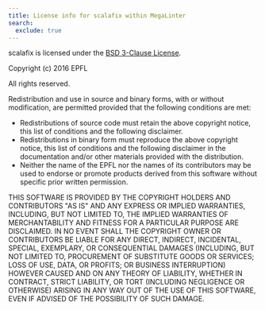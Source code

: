 ```yaml
---
title: License info for scalafix within MegaLinter
search:
  exclude: true
---
```

scalafix is licensed under the [BSD 3-Clause License](http://opensource.org/licenses/BSD-3-Clause).

Copyright (c) 2016 EPFL

All rights reserved.

Redistribution and use in source and binary forms, with or without modification,
are permitted provided that the following conditions are met:

* Redistributions of source code must retain the above copyright notice,
    this list of conditions and the following disclaimer.
* Redistributions in binary form must reproduce the above copyright notice,
    this list of conditions and the following disclaimer in the documentation
    and/or other materials provided with the distribution.
* Neither the name of the EPFL nor the names of its contributors
    may be used to endorse or promote products derived from this software
    without specific prior written permission.

THIS SOFTWARE IS PROVIDED BY THE COPYRIGHT HOLDERS AND CONTRIBUTORS
"AS IS" AND ANY EXPRESS OR IMPLIED WARRANTIES, INCLUDING, BUT NOT
LIMITED TO, THE IMPLIED WARRANTIES OF MERCHANTABILITY AND FITNESS FOR
A PARTICULAR PURPOSE ARE DISCLAIMED. IN NO EVENT SHALL THE COPYRIGHT OWNER OR
CONTRIBUTORS BE LIABLE FOR ANY DIRECT, INDIRECT, INCIDENTAL, SPECIAL,
EXEMPLARY, OR CONSEQUENTIAL DAMAGES (INCLUDING, BUT NOT LIMITED TO,
PROCUREMENT OF SUBSTITUTE GOODS OR SERVICES; LOSS OF USE, DATA, OR
PROFITS; OR BUSINESS INTERRUPTION) HOWEVER CAUSED AND ON ANY THEORY OF
LIABILITY, WHETHER IN CONTRACT, STRICT LIABILITY, OR TORT (INCLUDING
NEGLIGENCE OR OTHERWISE) ARISING IN ANY WAY OUT OF THE USE OF THIS
SOFTWARE, EVEN IF ADVISED OF THE POSSIBILITY OF SUCH DAMAGE.
